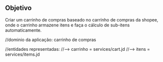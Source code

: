 ## Objetivo

Criar um carrinho de compras baseado no carrínho de compras da shopee, onde o carrinho armazene itens e faça o cálculo de sub-itens automaticamente.

//dominio da aplicação: carrinho de compras

//entidades representadas:
//--> carrinho = services/cart.jd
//--> itens = services/items.jd